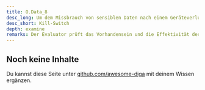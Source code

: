 ```yaml
---
title: O.Data_8
desc_long: Um dem Missbrauch von sensiblen Daten nach einem Geräteverlust entgegenzuwirken, KANN die Anwendung einen Kill-Switch realisieren, d.h. ein absichtliches, sicheres Überschreiben von Nutzerdaten im Gerät auf Applikationsebene, ausgelöst durch das Hintergrundsystem. Der Hersteller MUSS die Auslösung des Kill-Switches durch den Anwender über das Hintergrundsystem durch erneute Authentifizierung vor missbräuchlicher Nutzung schützen.
desc_short: Kill-Switch
depth: examine
remarks: Der Evaluator prüft das Vorhandensein und die Effektivität der entsprechenden Funktion. Darüber hinaus prüft der Evaluator die Güte der Authentifizierungsmechanismen zum Schutz vor missbräuchlicher Nutzung.
---
```


## Noch keine Inhalte

Du kannst diese Seite unter [github.com/awesome-diga](https://github.com/awesome-diga/tr-faq) mit deinem Wissen ergänzen.
